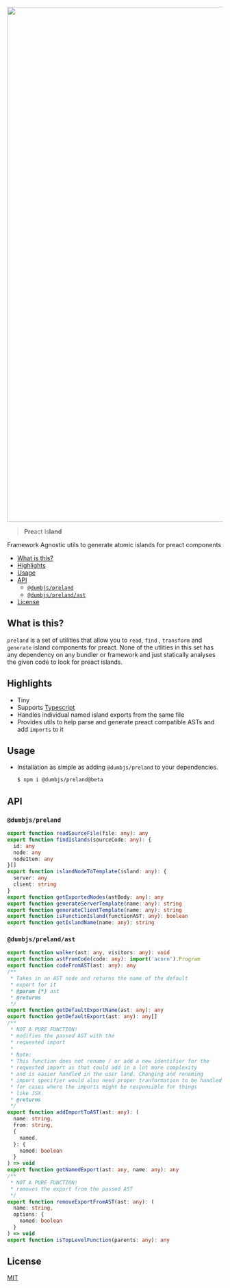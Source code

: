 <p align="center">
    <img width="1200" alt="header" src="https://github.com/dumbjs/preland/assets/43572006/49e9d708-4b88-4922-9094-7ad25d53906e">
</p>

> **Pre**act Is**land**

Framework Agnostic utils to generate atomic islands for preact components

- [What is this?](#what-is-this)
- [Highlights](#highlights)
- [Usage](#usage)
- [API](#api)
  - [`@dumbjs/preland`](#dumbjspreland)
  - [`@dumbjs/preland/ast`](#dumbjsprelandast)
- [License](#license)

## What is this?

`preland` is a set of utilities that allow you to `read`, `find` , `transform`
and `generate` island components for preact. None of the utlities in this set
has any dependency on any bundler or framework and just statically analyses the
given code to look for preact islands.

## Highlights

- Tiny
- Supports [Typescript](https://www.typescriptlang.org)
- Handles individual named island exports from the same file
- Provides utils to help parse and generate preact compatible ASTs and add
  `imports` to it

## Usage

- Installation as simple as adding `@dumbjs/preland` to your dependencies.

  ```sh
  $ npm i @dumbjs/preland@beta
  ```

## API

### `@dumbjs/preland`

```ts
export function readSourceFile(file: any): any
export function findIslands(sourceCode: any): {
  id: any
  node: any
  nodeItem: any
}[]
export function islandNodeToTemplate(island: any): {
  server: any
  client: string
}
export function getExportedNodes(astBody: any): any
export function generateServerTemplate(name: any): string
export function generateClientTemplate(name: any): string
export function isFunctionIsland(functionAST: any): boolean
export function getIslandName(name: any): string
```

### `@dumbjs/preland/ast`

```ts
export function walker(ast: any, visitors: any): void
export function astFromCode(code: any): import('acorn').Program
export function codeFromAST(ast: any): any
/**
 * Takes in an AST node and returns the name of the default
 * export for it
 * @param {*} ast
 * @returns
 */
export function getDefaultExportName(ast: any): any
export function getDefaultExport(ast: any): any[]
/**
 * NOT A PURE FUNCTION!
 * modifies the passed AST with the
 * requested import
 *
 * Note:
 * This function does not rename / or add a new identifier for the
 * requested import as that could add in a lot more complexity
 * and is easier handled in the user land. Changing and renaming
 * import specifier would also need proper tranformation to be handled
 * for cases where the imports might be responsible for things
 * like JSX.
 * @returns
 */
export function addImportToAST(ast: any): (
  name: string,
  from: string,
  {
    named,
  }: {
    named: boolean
  }
) => void
export function getNamedExport(ast: any, name: any): any
/**
 * NOT A PURE FUNCTION!
 * removes the export from the passed AST
 */
export function removeExportFromAST(ast: any): (
  name: string,
  options: {
    named: boolean
  }
) => void
export function isTopLevelFunction(parents: any): any
```

## License

[MIT](/LICENSE)
